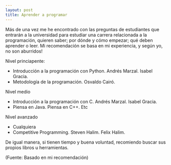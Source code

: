 ```yaml
---
layout: post
title: Aprender a programar
---
```


Más de una vez me he encontrado con las preguntas de estudiantes que entrarán a la universidad para estudiar una carrera relacionada a la programación, quieren saber; por dónde y cómo empezar; qué deben aprender o leer.
Mi recomendación se basa en mi experiencia, y según yo, no son aburridos!

Nivel princiapente:
- Introducción a la programación con Python. Andrés Marzal. Isabel Gracia.
- Metodología de la programación. Osvaldo Cairó.

Nivel medio
- Introducción a la programación con C. Andrés Marzal. Isabel Gracia.
- Piensa en Java. Piensa en C++. Etc

Nivel avanzado
- Cualquiera
- Competitive Programming. Steven Halim. Felix Halim.


De igual manera, si tienen tiempo y buena voluntad, recomiendo buscar sus propios libros u herramientas.

(Fuente: Basado en mi recomendación)